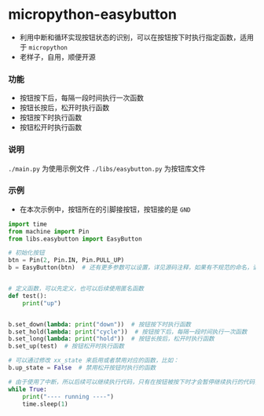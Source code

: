 # micropython-easybutton
- 利用中断和循环实现按钮状态的识别，可以在按钮按下时执行指定函数，适用于 `micropython`
- 老样子，自用，顺便开源

### 功能
- 按钮按下后，每隔一段时间执行一次函数
- 按钮长按后，松开时执行函数
- 按钮按下时执行函数
- 按钮松开时执行函数

### 说明
`./main.py` 为使用示例文件
`./libs/easybutton.py` 为按钮库文件

### 示例
- 在本次示例中，按钮所在的引脚接按钮，按钮接的是 `GND`

```python
import time
from machine import Pin
from libs.easybutton import EasyButton

# 初始化按钮
btn = Pin(2, Pin.IN, Pin.PULL_UP)
b = EasyButton(btn)  # 还有更多参数可以设置，详见源码注释，如果有不规范的命名，请提交 PR，我们会修正


# 定义函数，可以先定义，也可以后续使用匿名函数
def test():
    print("up")


b.set_down(lambda: print("down"))  # 按钮按下时执行函数
b.set_hold(lambda: print("cycle"))  # 按钮按下后，每隔一段时间执行一次函数
b.set_long(lambda: print("hold"))  # 按钮长按后，松开时执行函数
b.set_up(test)  # 按钮松开时执行函数

# 可以通过修改 xx_state 来启用或者禁用对应的函数，比如：
b.up_state = False  # 禁用松开按钮时执行的函数

# 由于使用了中断，所以后续可以继续执行代码，只有在按钮被按下时才会暂停继续执行的代码，松开则恢复
while True:
    print("---- running ----")
    time.sleep(1)
```
